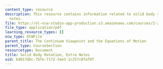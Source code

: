 ```yaml
---
content_type: resource
description: This resource contains information related to solid body rotation, extra
  notes.
file: https://ol-ocw-studio-app-production.s3.amazonaws.com/courses/2-25-advanced-fluid-mechanics-fall-2013/bd017dbc7bfe71723ae31c257c0faf0f_MIT2_25F13_Solid_Body_Ro.pdf
file_type: application/pdf
learning_resource_types: []
ocw_type: OCWFile
parent_title: The Continuum Viewpoint and the Equations of Motion
parent_type: CourseSection
resourcetype: Document
title: Solid Body Rotation, Extra Notes
uid: bd017dbc-7bfe-7172-3ae3-1c257c0faf0f
---
```

